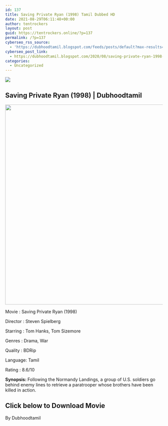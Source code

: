 ```yaml
---
id: 137
title: Saving Private Ryan (1998) Tamil Dubbed HD
date: 2021-08-29T06:11:48+00:00
author: tentrockers
layout: post
guid: https://tentrockers.online/?p=137
permalink: /?p=137
cyberseo_rss_source:
  - 'https://dubhoodtamil.blogspot.com/feeds/posts/default?max-results=150&start-index=151'
cyberseo_post_link:
  - https://dubhoodtamil.blogspot.com/2020/08/saving-private-ryan-1998-tamil-dubbed-hd.html
categories:
  - Uncategorized
---
```

<div class="media_block">
  <img src="https://1.bp.blogspot.com/-1kSAzXC4OF0/XyrGAro3ObI/AAAAAAAAA_Y/5tz5TbRnXvM-Pu66bur1pkHi1ka2_mYGwCLcBGAsYHQ/s72-c/images%2B%252819%2529.jpeg" class="media_thumbnail" />
</div>

## <span>Saving Private Ryan (1998) | Dubhoodtamil</span>

<div class="separator">
  <a href="https://1.bp.blogspot.com/-1kSAzXC4OF0/XyrGAro3ObI/AAAAAAAAA_Y/5tz5TbRnXvM-Pu66bur1pkHi1ka2_mYGwCLcBGAsYHQ/s658/images%2B%252819%2529.jpeg"><img border="0" data-original-height="658" data-original-width="466" height="640" src="https://1.bp.blogspot.com/-1kSAzXC4OF0/XyrGAro3ObI/AAAAAAAAA_Y/5tz5TbRnXvM-Pu66bur1pkHi1ka2_mYGwCLcBGAsYHQ/s640/images%2B%252819%2529.jpeg" /></a>
</div>

Movie	<span></span>:	<span></span>Saving Private Ryan (1998)

Director	<span></span>:	<span></span>Steven Spielberg

Starring	<span></span>:	<span></span>Tom Hanks, Tom Sizemore&nbsp;

<div readability="9">
  Genres<span> </span>:<span> </span>Drama, War</p> 
  
  <p>
    Quality<span> </span>:<span> </span>BDRip
  </p>
  
  <p>
    Language:<span> </span>Tamil
  </p>
  
  <p>
    Rating<span> </span>:<span> </span>8.6/10
  </p>
  
  <p>
    <b>Synopsis: </b>Following the Normandy Landings, a group of U.S. soldiers go behind enemy lines to retrieve a paratrooper whose brothers have been killed in action.
  </p>
</div>

## **<span>Click below to Download Movie</span>**

By Dubhoodtamil